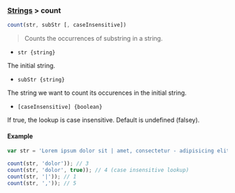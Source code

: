 ### [Strings](../) > count

```js
count(str, subStr [, caseInsensitive])
```

> Counts the occurrences of substring in a string.


- <code>str {string}</code>

The initial string.

- <code>subStr {string}</code>

The string we want to count its occurences in the initial string.

- <code>[caseInsensitive] {boolean}</code>

If true, the lookup is case insensitive. Default is undefined (falsey).

#### Example
```js
var str = 'Lorem ipsum dolor sit | amet, consectetur - adipisicing elit. Aperiam inventore neque doloremque dolor ibus impedit ipsam, incidunt. Doloremque eveniet sit, illo, et incidunt, maiores sequi accusantium impedit aperiam officiis aspernatur nobis.';

count(str, 'dolor')); // 3
count(str, 'dolor', true)); // 4 (case insensitive lookup)
count(str, '|')); // 1
count(str, ',')); // 5
```
